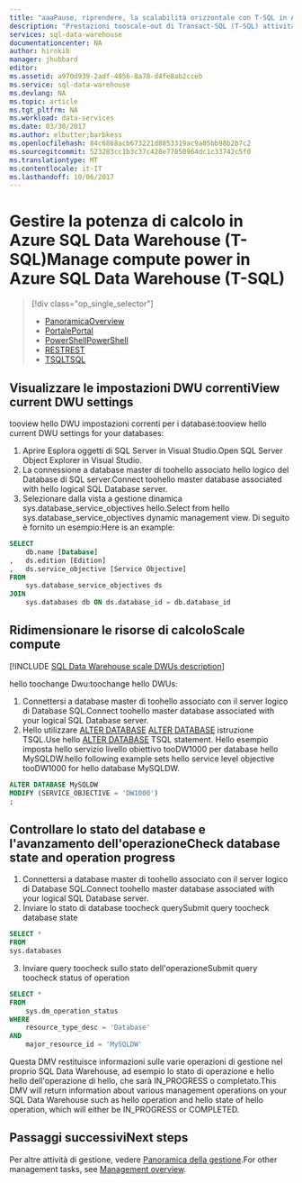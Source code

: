```yaml
---
title: "aaaPause, riprendere, la scalabilità orizzontale con T-SQL in Azure SQL Data Warehouse | Documenti Microsoft"
description: "Prestazioni tooscale-out di Transact-SQL (T-SQL) attività regolando Dwu. Risparmiare sui costi eseguendo una scalabilità orizzontale durante le ore non di punta."
services: sql-data-warehouse
documentationcenter: NA
author: hirokib
manager: jhubbard
editor: 
ms.assetid: a970d939-2adf-4856-8a78-d4fe8ab2cceb
ms.service: sql-data-warehouse
ms.devlang: NA
ms.topic: article
ms.tgt_pltfrm: NA
ms.workload: data-services
ms.date: 03/30/2017
ms.author: elbutter;barbkess
ms.openlocfilehash: 84c6868acb673221d8853319ac9a05bb98b2b7c2
ms.sourcegitcommit: 523283cc1b3c37c428e77850964dc1c33742c5f0
ms.translationtype: MT
ms.contentlocale: it-IT
ms.lasthandoff: 10/06/2017
---
```

# <a name="manage-compute-power-in-azure-sql-data-warehouse-t-sql"></a><span data-ttu-id="8bfba-104">Gestire la potenza di calcolo in Azure SQL Data Warehouse (T-SQL)</span><span class="sxs-lookup"><span data-stu-id="8bfba-104">Manage compute power in Azure SQL Data Warehouse (T-SQL)</span></span>
> [!div class="op_single_selector"]
> * [<span data-ttu-id="8bfba-105">Panoramica</span><span class="sxs-lookup"><span data-stu-id="8bfba-105">Overview</span></span>](sql-data-warehouse-manage-compute-overview.md)
> * [<span data-ttu-id="8bfba-106">Portale</span><span class="sxs-lookup"><span data-stu-id="8bfba-106">Portal</span></span>](sql-data-warehouse-manage-compute-portal.md)
> * [<span data-ttu-id="8bfba-107">PowerShell</span><span class="sxs-lookup"><span data-stu-id="8bfba-107">PowerShell</span></span>](sql-data-warehouse-manage-compute-powershell.md)
> * [<span data-ttu-id="8bfba-108">REST</span><span class="sxs-lookup"><span data-stu-id="8bfba-108">REST</span></span>](sql-data-warehouse-manage-compute-rest-api.md)
> * [<span data-ttu-id="8bfba-109">TSQL</span><span class="sxs-lookup"><span data-stu-id="8bfba-109">TSQL</span></span>](sql-data-warehouse-manage-compute-tsql.md)
>
>

<a name="current-dwu-bk"></a>

## <a name="view-current-dwu-settings"></a><span data-ttu-id="8bfba-110">Visualizzare le impostazioni DWU correnti</span><span class="sxs-lookup"><span data-stu-id="8bfba-110">View current DWU settings</span></span>
<span data-ttu-id="8bfba-111">tooview hello DWU impostazioni correnti per i database:</span><span class="sxs-lookup"><span data-stu-id="8bfba-111">tooview hello current DWU settings for your databases:</span></span>

1. <span data-ttu-id="8bfba-112">Aprire Esplora oggetti di SQL Server in Visual Studio.</span><span class="sxs-lookup"><span data-stu-id="8bfba-112">Open SQL Server Object Explorer in Visual Studio.</span></span>
2. <span data-ttu-id="8bfba-113">La connessione a database master di toohello associato hello logico del Database di SQL server.</span><span class="sxs-lookup"><span data-stu-id="8bfba-113">Connect toohello master database associated with hello logical SQL Database server.</span></span>
3. <span data-ttu-id="8bfba-114">Selezionare dalla vista a gestione dinamica sys.database_service_objectives hello.</span><span class="sxs-lookup"><span data-stu-id="8bfba-114">Select from hello sys.database_service_objectives dynamic management view.</span></span> <span data-ttu-id="8bfba-115">Di seguito è fornito un esempio:</span><span class="sxs-lookup"><span data-stu-id="8bfba-115">Here is an example:</span></span> 

```sql
SELECT
    db.name [Database]
,   ds.edition [Edition]
,   ds.service_objective [Service Objective]
FROM
    sys.database_service_objectives ds
JOIN
    sys.databases db ON ds.database_id = db.database_id
```

<a name="scale-dwu-bk"></a>
<a name="scale-compute-bk"></a>

## <a name="scale-compute"></a><span data-ttu-id="8bfba-116">Ridimensionare le risorse di calcolo</span><span class="sxs-lookup"><span data-stu-id="8bfba-116">Scale compute</span></span>
[!INCLUDE [SQL Data Warehouse scale DWUs description](../../includes/sql-data-warehouse-scale-dwus-description.md)]

<span data-ttu-id="8bfba-117">hello toochange Dwu:</span><span class="sxs-lookup"><span data-stu-id="8bfba-117">toochange hello DWUs:</span></span>

1. <span data-ttu-id="8bfba-118">Connettersi a database master di toohello associato con il server logico di Database SQL.</span><span class="sxs-lookup"><span data-stu-id="8bfba-118">Connect toohello master database associated with your logical SQL Database server.</span></span>
2. <span data-ttu-id="8bfba-119">Hello utilizzare [ALTER DATABASE] [ ALTER DATABASE] istruzione TSQL.</span><span class="sxs-lookup"><span data-stu-id="8bfba-119">Use hello [ALTER DATABASE][ALTER DATABASE] TSQL statement.</span></span> <span data-ttu-id="8bfba-120">Hello esempio imposta hello servizio livello obiettivo tooDW1000 per database hello MySQLDW.</span><span class="sxs-lookup"><span data-stu-id="8bfba-120">hello following example sets hello service level objective tooDW1000 for hello database MySQLDW.</span></span> 

```Sql
ALTER DATABASE MySQLDW
MODIFY (SERVICE_OBJECTIVE = 'DW1000')
;
```

<a name="check-database-state-bk"></a>

## <a name="check-database-state-and-operation-progress"></a><span data-ttu-id="8bfba-121">Controllare lo stato del database e l'avanzamento dell'operazione</span><span class="sxs-lookup"><span data-stu-id="8bfba-121">Check database state and operation progress</span></span>

1. <span data-ttu-id="8bfba-122">Connettersi a database master di toohello associato con il server logico di Database SQL.</span><span class="sxs-lookup"><span data-stu-id="8bfba-122">Connect toohello master database associated with your logical SQL Database server.</span></span>
2. <span data-ttu-id="8bfba-123">Inviare lo stato di database toocheck query</span><span class="sxs-lookup"><span data-stu-id="8bfba-123">Submit query toocheck database state</span></span>

```sql
SELECT *
FROM
sys.databases
```

3. <span data-ttu-id="8bfba-124">Inviare query toocheck sullo stato dell'operazione</span><span class="sxs-lookup"><span data-stu-id="8bfba-124">Submit query toocheck status of operation</span></span>

```sql
SELECT *
FROM
    sys.dm_operation_status
WHERE
    resource_type_desc = 'Database'
AND 
    major_resource_id = 'MySQLDW'
```

<span data-ttu-id="8bfba-125">Questa DMV restituisce informazioni sulle varie operazioni di gestione nel proprio SQL Data Warehouse, ad esempio lo stato di operazione e hello hello dell'operazione di hello, che sarà IN_PROGRESS o completato.</span><span class="sxs-lookup"><span data-stu-id="8bfba-125">This DMV will return information about various management operations on your SQL Data Warehouse such as hello operation and hello state of hello operation, which will either be IN_PROGRESS or COMPLETED.</span></span>



<a name="next-steps-bk"></a>

## <a name="next-steps"></a><span data-ttu-id="8bfba-126">Passaggi successivi</span><span class="sxs-lookup"><span data-stu-id="8bfba-126">Next steps</span></span>
<span data-ttu-id="8bfba-127">Per altre attività di gestione, vedere [Panoramica della gestione][Management overview].</span><span class="sxs-lookup"><span data-stu-id="8bfba-127">For other management tasks, see [Management overview][Management overview].</span></span>

<!--Image references-->

<!--Article references-->
[Service capacity limits]: ./sql-data-warehouse-service-capacity-limits.md
[Management overview]: ./sql-data-warehouse-overview-manage.md
[Manage compute power overview]: ./sql-data-warehouse-manage-compute-overview.md

<!--MSDN references-->

[ALTER DATABASE]: https://msdn.microsoft.com/library/mt204042.aspx


<!--Other Web references-->

[Azure portal]: http://portal.azure.com/
